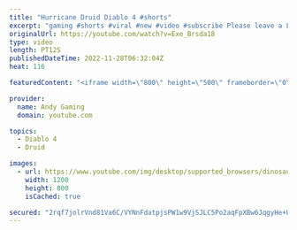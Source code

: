 ```yaml
---
title: "Hurricane Druid Diablo 4 #shorts"
excerpt: "gaming #shorts #viral #new #video #subscribe Please leave a Like & Subscribe, it helps the channel grow!"
originalUrl: https://youtube.com/watch?v=Exe_Brsda18
type: video
length: PT12S
publishedDateTime: 2022-11-28T06:32:04Z
heat: 116

featuredContent: "<iframe width=\"800\" height=\"500\" frameborder=\"0\" src=\"https://www.youtube.com/embed/Exe_Brsda18\" allow=\"accelerometer; autoplay; encrypted-media; gyroscope; picture-in-picture\" allowfullscreen></iframe>"

provider:
  name: Andy Gaming
  domain: youtube.com

topics:
  - Diablo 4
  - Druid

images:
  - url: https://www.youtube.com/img/desktop/supported_browsers/dinosaur.png
    width: 1200
    height: 800
    isCached: true

secured: "2rqf7jolrVnd81Va6C/VYNnFdatpjsPW1w9VjSJLC5Po2aqFpXBw6JqgyHe+UsygjTaFO2ZG+ra6DeHgUdY6hB7zKSzsHtHLWmOpnTu5w2ye+QNTb8zLUDHkT/PZWj8zOMaKhnow0Gy12mszYud/SrraAZn7xmM9C44EDdTX/NfvAfKWCxpRcN8RpGVUilhMHIWIodXxgyE7vKYy4A6PWba7kUMvZERfZgS4pdjQ9ORHEL796CME+twanPZ+XQYKuWW6uCfimXZGPZnsPlPJWCQrJpKyAjuBdZaneToB51ihCHH3SXozWQz0WBB21rq+oWFojH5dmQYu73Y9sq62lJZLFU3vVZIoicVOcdsjjllqj+0Nj6yPe8hTiCbFVNmVEyMi8VxA2NQIiV4s04LgdFjJ1jS3sguF0dDCbdQhc8g=;IqKAbDwf+qo7FO0SNNVXFA=="
---
```


